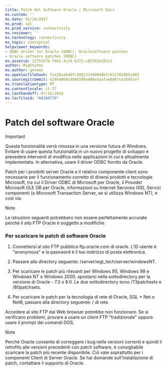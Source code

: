 ```yaml
---
title: Patch del Software Oracle | Microsoft Docs
ms.custom: ''
ms.date: 01/19/2017
ms.prod: sql
ms.prod_service: connectivity
ms.reviewer: ''
ms.technology: connectivity
ms.topic: conceptual
helpviewer_keywords:
- ODBC driver for Oracle [ODBC], Oraclesoftware patches
- Oracle software patches [ODBC]
ms.assetid: 1275157b-f4e1-4c24-b273-c02555e261c2
author: MightyPen
ms.author: genemi
ms.openlocfilehash: fce38aabddfc3891314940d4b7cb21f02965c083
ms.sourcegitcommit: b2464064c0566590e486a3aafae6d67ce2645cef
ms.translationtype: MT
ms.contentlocale: it-IT
ms.lasthandoff: 07/15/2019
ms.locfileid: "68100770"
---
```

# <a name="oracle-software-patches"></a>Patch del software Oracle
> [!IMPORTANT]  
>  Questa funzionalità verrà rimossa in una versione futura di Windows. Evitare di usare questa funzionalità in un nuovo progetto di sviluppo e prevedere interventi di modifica nelle applicazioni in cui è attualmente implementata. In alternativa, usare il driver ODBC fornito da Oracle.  
  
 Patch per i prodotti server Oracle e il relativo componente client sono necessarie per il funzionamento corretto di diversi prodotti e tecnologie Microsoft, tra cui il Driver ODBC di Microsoft per Oracle, il Provider Microsoft OLE DB per Oracle, informazioni su Internet Services (IIS), Servizi componenti (o Microsoft Transaction Server, se si utilizza Windows NT), e così via.  
  
> [!NOTE]  
>  Le istruzioni seguenti potrebbero non essere perfettamente accurate perché il sito FTP Oracle è soggette a modifiche.  
  
### <a name="to-download-the-oracle-software-patches"></a>Per scaricare le patch di software Oracle  
  
1.  Connettersi al sito FTP pubblico ftp.oracle.com di oracle. L'ID utente è "anonymous" e la password è il tuo indirizzo di posta elettronica.  
  
2.  Passare alla directory seguente: /server/wgt_tech/server/windowsNT.  
  
3.  Per scaricare le patch più rilevanti per Windows 95, Windows 98 e Windows NT o Windows 2000, spostarsi nella sottodirectory per la versione di Oracle - 7.3 o 8.0. Le due sottodirectory sono /73patchsets e /80patchsets.  
  
4.  Per scaricare le patch per la tecnologia di rete di Oracle, SQL * Net o Net8, passare alla directory seguente: / di rete.  
  
 Accedere al sito FTP dal Web browser potrebbe non funzionare. Se si verificano problemi, provare a usare un client FTP "tradizionale" oppure usare il prompt dei comandi DOS.  
  
> [!NOTE]  
>  Perché Oracle consente di correggere i bug nelle versioni correnti e quindi li retrofits alle versioni precedenti con patch software, è consigliabile scaricare la patch più recente disponibile. Ciò vale soprattutto per i componenti Client di Server Oracle. Se hai domande sull'installazione di patch, contattare il supporto di Oracle.
